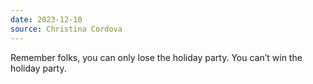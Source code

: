 ```yaml
---
date: 2023-12-10
source: Christina Cordova
---
```


Remember folks, you can only lose the holiday party. You can’t win the holiday party.

